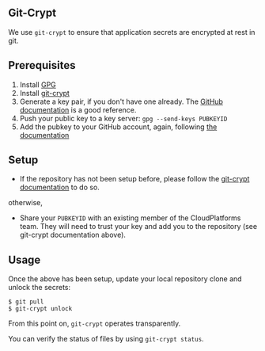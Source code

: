 ## Git-Crypt

We use `git-crypt` to ensure that application secrets are encrypted at rest in git.

## Prerequisites

1. Install [GPG](https://gnupg.org/)
2. Install [git-crypt](https://www.agwa.name/projects/git-crypt/)
3. Generate a key pair, if you don't have one already. The [GitHub documentation](https://help.github.com/articles/generating-a-new-gpg-key/) is a good reference.
4. Push your public key to a key server: `gpg --send-keys PUBKEYID`
6. Add the pubkey to your GitHub account, again, following [the documentation](https://help.github.com/articles/adding-a-new-gpg-key-to-your-github-account/)

## Setup

- If the repository has not been setup before, please follow the [git-crypt documentation](https://github.com/AGWA/git-crypt#using-git-crypt) to do so.

otherwise,

- Share your `PUBKEYID` with an existing member of the CloudPlatforms team. They will need to trust your key and add you to the repository (see git-crypt documentation above).

## Usage

Once the above has been setup, update your local repository clone and unlock the secrets:

```
$ git pull
$ git-crypt unlock
```

From this point on, `git-crypt` operates transparently.

You can verify the status of files by using `git-crypt status`.
